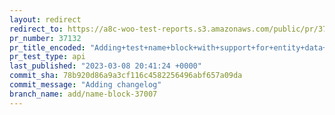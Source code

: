 ```yaml
---
layout: redirect
redirect_to: https://a8c-woo-test-reports.s3.amazonaws.com/public/pr/37132/api/index.html
pr_number: 37132
pr_title_encoded: "Adding+test+name+block+with+support+for+entity+data+store"
pr_test_type: api
last_published: "2023-03-08 20:41:24 +0000"
commit_sha: 78b920d86a9a3cf116c4582256496abf657a09da
commit_message: "Adding changelog"
branch_name: add/name-block-37007
---
```

